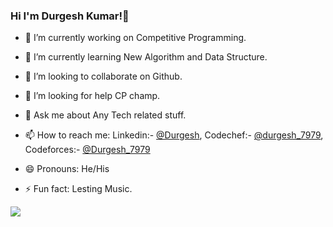 ### Hi I'm Durgesh Kumar!👋

- 🔭 I’m currently working on Competitive Programming.
- 🌱 I’m currently learning  New Algorithm and Data Structure.
- 👯 I’m looking to collaborate on Github.
- 🤔 I’m looking for help CP champ. 
- 💬 Ask me about Any Tech related stuff.
- 📫 How to reach me: Linkedin:- [@Durgesh](https://www.linkedin.com/in/durgesh-kumar-529997194/),  Codechef:- [@durgesh_7979](https://www.codechef.com/users/durgesh_7979), Codeforces:- [@Durgesh_7979](https://codeforces.com/profile/Durgesh_7979)

- 😄 Pronouns: He/His
- ⚡ Fun fact: Lesting Music.

<img src="https://github-readme-stats.vercel.app/api?username=durgesh0187&&show_icons=true&title_color=ffffff&icon_color=bb2acf&text_color=daf7dc&bg_color=#487a71">
